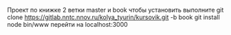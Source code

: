 Проект по книжке
2 ветки master и book
чтобы установить выполните
git clone https://gitlab.nntc.nnov.ru/kolya_tyurin/kursovik.git -b book
git install
node bin/www
перейти на localhost:3000